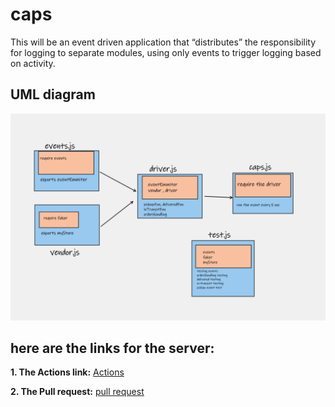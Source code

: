 # caps
This will be an event driven application that “distributes” the responsibility for logging to separate modules, using only events to trigger logging based on activity.


## UML diagram
![UML](./assets/cap.png)

## **here are the links for the server:**

**1. The Actions link:**
   [Actions](https://github.com/marah-jaradat/bearer-auth/actions)

**2. The Pull request:**
   [pull request](https://github.com/marah-jaradat/bearer-auth/pull/6)


